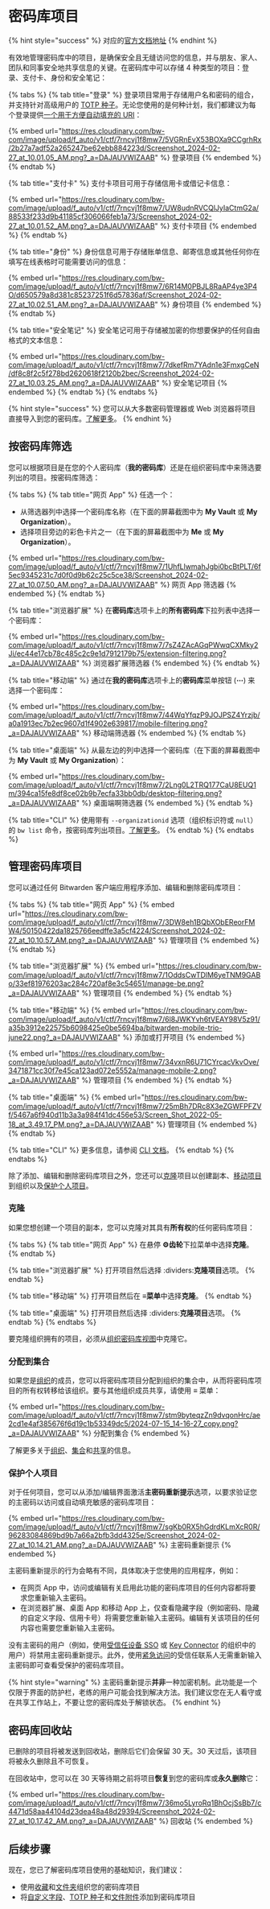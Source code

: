# 密码库项目

{% hint style="success" %}
对应的[官方文档地址](https://bitwarden.com/help/article/managing-items/)
{% endhint %}

有效地管理密码库中的项目，是确保安全且无缝访问您的信息，并与朋友、家人、团队和同事安全地共享信息的关键。在密码库中可以存储 4 种类型的项目：登录、支付卡、身份和安全笔记：

{% tabs %}
{% tab title="登录" %}
登录项目常用于存储用户名和密码的组合，并支持针对高级用户的 [TOTP 种子](totp.md)。无论您使用的是何种计划，我们都建议为每个登录提供[一个用于方便自动填充的 URI](../auto-fill/using-uris.md)：

{% embed url="https://res.cloudinary.com/bw-com/image/upload/f_auto/v1/ctf/7rncvj1f8mw7/5VGRnEvX53BOXa9CCgrhRx/2b27a7adf52a265247be62ebb884223d/Screenshot_2024-02-27_at_10.01.05_AM.png?_a=DAJAUVWIZAAB" %}
登录项目
{% endembed %}
{% endtab %}

{% tab title="支付卡" %}
支付卡项目可用于存储信用卡或借记卡信息：

{% embed url="https://res.cloudinary.com/bw-com/image/upload/f_auto/v1/ctf/7rncvj1f8mw7/UW8udnRVCQlJyIaCtmG2a/88533f233d9b41185cf306066feb1a73/Screenshot_2024-02-27_at_10.01.52_AM.png?_a=DAJAUVWIZAAB" %}
支付卡项目
{% endembed %}
{% endtab %}

{% tab title="身份" %}
身份信息可用于存储账单信息、邮寄信息或其他任何你在填写在线表格时可能需要访问的信息：

{% embed url="https://res.cloudinary.com/bw-com/image/upload/f_auto/v1/ctf/7rncvj1f8mw7/6R14M0PBJL8RaAP4ye3P4O/d650579a8d381c85237251f6d57836af/Screenshot_2024-02-27_at_10.02.51_AM.png?_a=DAJAUVWIZAAB" %}
身份项目
{% endembed %}
{% endtab %}

{% tab title="安全笔记" %}
安全笔记可用于存储被加密的你想要保护的任何自由格式的文本信息：

{% embed url="https://res.cloudinary.com/bw-com/image/upload/f_auto/v1/ctf/7rncvj1f8mw7/7dkefRm7YAdn1e3FmxgCeN/df8c8f2c5f278bd2620618f2120b2bec/Screenshot_2024-02-27_at_10.03.25_AM.png?_a=DAJAUVWIZAAB" %}
安全笔记项目
{% endembed %}
{% endtab %}
{% endtabs %}

{% hint style="success" %}
您可以从大多数密码管理器或 Web 浏览器将项目直接导入到您的密码库。[了解更多](../import-export/import-data-to-your-vault.md)。
{% endhint %}

## 按密码库筛选 <a href="#filter-by-vault" id="filter-by-vault"></a>

您可以根据项目是在您的个人密码库（**我的密码库**）还是在组织密码库中来筛选要列出的项目。按密码库筛选：

{% tabs %}
{% tab title="网页 App" %}
任选一个：

* 从筛选器列中选择一个密码库名称（在下面的屏幕截图中为 **My Vault** 或 **My Organization**）。
* 选择项目旁边的彩色卡片之一（在下面的屏幕截图中为 **Me** 或 **My Organization**）。

{% embed url="https://res.cloudinary.com/bw-com/image/upload/f_auto/v1/ctf/7rncvj1f8mw7/1UhfLlwmahJgbi0bcBtPLT/6f5ec9345231c7d0f0d9b62c25c5ce38/Screenshot_2024-02-27_at_10.07.50_AM.png?_a=DAJAUVWIZAAB" %}
网页 App 筛选器
{% endembed %}
{% endtab %}

{% tab title="浏览器扩展" %}
在**密码库**选项卡上的**所有密码库**下拉列表中选择一个密码库：

{% embed url="https://res.cloudinary.com/bw-com/image/upload/f_auto/v1/ctf/7rncvj1f8mw7/7sZ4ZAcAGqPWwqCXMky2Ji/ec44e17cb78c485c2c9e1d7912179b75/extension-filtering.png?_a=DAJAUVWIZAAB" %}
浏览器扩展筛选器
{% endembed %}
{% endtab %}

{% tab title="移动端" %}
通过在**我的密码库**选项卡上的**密码库**菜单按钮 (**⋯**) 来选择一个密码库：

{% embed url="https://res.cloudinary.com/bw-com/image/upload/f_auto/v1/ctf/7rncvj1f8mw7/44WqYfqzP9JOJPSZ4Yrzjb/a0a1913ec7b2ec9607d1f4902e639817/mobile-filtering.png?_a=DAJAUVWIZAAB" %}
移动端筛选器
{% endembed %}
{% endtab %}

{% tab title="桌面端" %}
从最左边的列中选择一个密码库（在下面的屏幕截图中为 **My Vault** 或 **My Organization**）：

{% embed url="https://res.cloudinary.com/bw-com/image/upload/f_auto/v1/ctf/7rncvj1f8mw7/2Lng0L2TRQ177CaU8EUQ1m/394ca15fe8df8ce02b9b7ecfa33bb0db/desktop-filtering.png?_a=DAJAUVWIZAAB" %}
桌面端啊筛选器
{% endembed %}
{% endtab %}

{% tab title="CLI" %}
使用带有 `--organizationid` 选项（组织标识符或 `null`）的 `bw list` 命令，按密码库列出项目。[了解更多](../bitwarden-send/send-from-cli.md#list)。
{% endtab %}
{% endtabs %}

## 管理密码库项目 <a href="#manage-vault-items" id="manage-vault-items"></a>

您可以通过任何 Bitwarden 客户端应用程序添加、编辑和删除密码库项目：

{% tabs %}
{% tab title="网页 App" %}
{% embed url="https://res.cloudinary.com/bw-com/image/upload/f_auto/v1/ctf/7rncvj1f8mw7/3DW8eh1BQbXObEReorFMW4/50150422da1825766eedffe3a5cf4224/Screenshot_2024-02-27_at_10.10.57_AM.png?_a=DAJAUVWIZAAB" %}
管理项目
{% endembed %}
{% endtab %}

{% tab title="浏览器扩展" %}
{% embed url="https://res.cloudinary.com/bw-com/image/upload/f_auto/v1/ctf/7rncvj1f8mw7/1OddsCwTDlM6yeTNM9GABo/33ef81976203ac284c720af8e3c54651/manage-be.png?_a=DAJAUVWIZAAB" %}
管理项目
{% endembed %}
{% endtab %}

{% tab title="移动端" %}
{% embed url="https://res.cloudinary.com/bw-com/image/upload/f_auto/v1/ctf/7rncvj1f8mw7/6l8JWKYvh6tVEAY98V5z91/a35b3912e22575b6098425e0be5694ba/bitwarden-mobile-trio-june22.png?_a=DAJAUVWIZAAB" %}
添加或打开项目
{% endembed %}

{% embed url="https://res.cloudinary.com/bw-com/image/upload/f_auto/v1/ctf/7rncvj1f8mw7/34vxnR6U71CYrcacVkvOve/3471871cc30f7e45ca123ad072e5552a/manage-mobile-2.png?_a=DAJAUVWIZAAB" %}
管理项目
{% endembed %}
{% endtab %}

{% tab title="桌面端" %}
{% embed url="https://res.cloudinary.com/bw-com/image/upload/f_auto/v1/ctf/7rncvj1f8mw7/25mBh7DRc8X3eZGWFPFZVf/5467a6f940d11b3a3a984f41dc456e53/Screen_Shot_2022-05-18_at_3.49.17_PM.png?_a=DAJAUVWIZAAB" %}
管理项目
{% endembed %}
{% endtab %}

{% tab title="CLI" %}
更多信息，请参阅 [CLI 文档](../password-manager/developer-tools/password-manager-cli.md)。
{% endtab %}
{% endtabs %}

除了添加、编辑和删除密码库项目之外，您还可以[克隆](vault-items.md#clone)项目以创建副本、[移动项目](vault-items.md#move-to-organization)到组织以及[保护个人项目](vault-items.md#protect-individual-items)。

### 克隆 <a href="#clone" id="clone"></a>

如果您想创建一个项目的副本，您可以克隆对其具有**所有权**的任何密码库项目：

{% tabs %}
{% tab title="网页 App" %}
在悬停 **⚙️齿轮**下拉菜单中选择**克隆**。
{% endtab %}

{% tab title="浏览器扩展" %}
打开项目然后选择 :dividers:**克隆项目**选项。
{% endtab %}

{% tab title="移动端" %}
打开项目然后在 **≡菜单**中选择**克隆**。
{% endtab %}

{% tab title="桌面端" %}
打开项目然后选择 :dividers:**克隆项目**选项。
{% endtab %}
{% endtabs %}

要克隆组织拥有的项目，必须从[组织密码库视图](../admin-console/organizations-quick-start.md#get-to-know-your-organization)中克隆它。

### 分配到集合 <a href="#assign-to-collections" id="assign-to-collections"></a>

如果您是[组织](../organizations/organizations.md)的成员，您可以将密码库项目分配到组织的集合中，从而将密码库项目的所有权转移给该组织。要与其他组织成员共享，请使用 **≡** 菜单：

{% embed url="https://res.cloudinary.com/bw-com/image/upload/f_auto/v1/ctf/7rncvj1f8mw7/stm9byteqzZn9dvqonHrc/ae2cd1e4af385676f6d19c1b53349dc5/2024-07-15_14-16-27_copy.png?_a=DAJAUVWIZAAB" %}
分配到集合
{% endembed %}

了解更多关于[组织](../organizations/organizations.md)、[集合](../organizations/collections.md)和[共享](../organizations/sharing.md)的信息。

### 保护个人项目 <a href="#protect-individual-items" id="protect-individual-items"></a>

对于任何项目，您可以从添加/编辑界面激活**主密码重新提示**选项，以要求验证您的主密码以访问或自动填充敏感的密码库项目：

{% embed url="https://res.cloudinary.com/bw-com/image/upload/f_auto/v1/ctf/7rncvj1f8mw7/sgKb0RX5hGdrdKLmXcR0R/96283084869bd9b7a66a2bfb3dd4325e/Screenshot_2024-02-27_at_10.14.21_AM.png?_a=DAJAUVWIZAAB" %}
主密码重新提示
{% endembed %}

主密码重新提示的行为会略有不同，具体取决于您使用的应用程序，例如：

* 在网页 App 中，访问或编辑有关启用此功能的密码库项目的任何内容都将要求您重新输入主密码。
* 在浏览器扩展、桌面 App 和移动 App 上，仅查看隐藏字段（例如密码、隐藏的自定义字段、信用卡号）将需要您重新输入主密码。编辑有关该项目的任何内容也需要您重新输入主密码。

没有主密码的用户（例如，使用[受信任设备 SSO](../admin-console/login-with-sso/trusted-devices/about-trusted-devices.md) 或 [Key Connector](../login-with-sso/about-key-connector.md) 的组织中的用户）将禁用主密码重新提示。此外，使用[紧急访问](../security/emergency-access.md#use-emergency-access)的受信任联系人无需重新输入主密码即可查看受保护的密码库项目。

{% hint style="warning" %}
主密码重新提示**并非**一种加密机制。此功能是一个仅限于界面的防护栏，老练的用户可能会找到解决方法。我们建议您在无人看守或在共享工作站上，不要让您的密码库处于解锁状态。
{% endhint %}

## 密码库回收站 <a href="#vault-trash" id="vault-trash"></a>

已删除的项目将被发送到回收站，删除后它们会保留 30 天。30 天过后，该项目将被永久删除且不可恢复。

在回收站中，您可以在 30 天等待期之前将项目**恢复**到您的密码库或**永久删除**它：

{% embed url="https://res.cloudinary.com/bw-com/image/upload/f_auto/v1/ctf/7rncvj1f8mw7/36mo5LyroRq1BhOcjSsBb7/c4471d58aa44104d23dea48a48d29394/Screenshot_2024-02-27_at_10.17.42_AM.png?_a=DAJAUVWIZAAB" %}
回收站
{% endembed %}

## 后续步骤 <a href="#next-steps" id="next-steps"></a>

现在，您已了解密码库项目使用的基础知识，我们建议：

* 使用[收藏](favorites.md)和[文件夹](folders.md)组织您的密码库项目
* 将[自定义字段](custom-fields.md)、[TOTP 种子](totp.md)和[文件附件](file-attachments.md)添加到密码库项目
